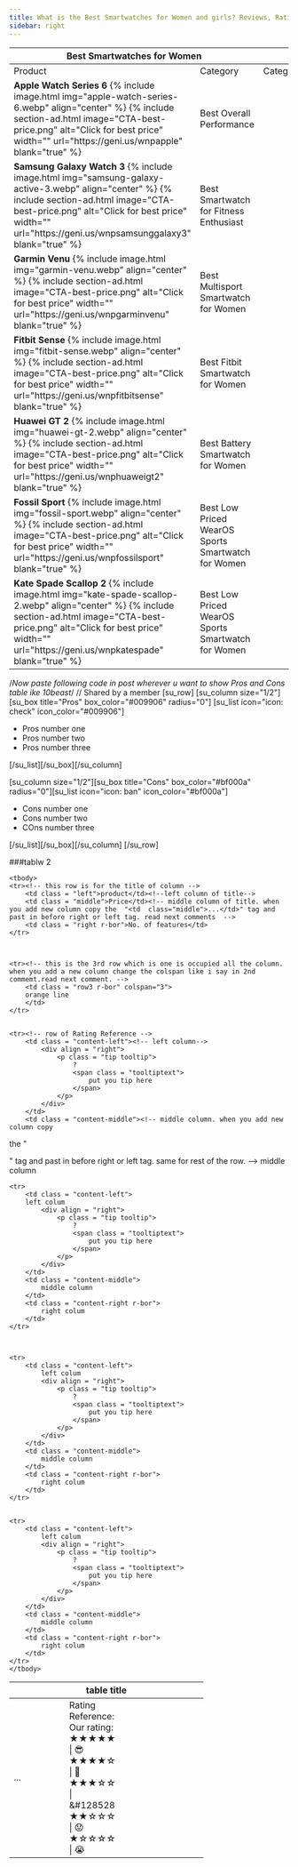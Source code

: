 ```yaml
---
title: What is the Best Smartwatches for Women and girls? Reviews, Ratings & Buying Guide
sidebar: right
---
```

<div class = "scroll">
 <table>
   <tr>
     <th colspan = "2" class = "top">
       Best Smartwatches for Women
     </th>
   </tr>
   <colgroup>
   <col span="1" style="width: 30%;">
   <col span="1" style="width: 30%;">
   <col span="1" style="width: 40%;">
   </colgroup>
   <tbody>
   <tr>
     <td class = "left">
       Product
     </td>
     <td class = "right r-bor">
       Category
     </td>
     <td class = "right r-bor">
       Category
     </td>
   </tr>
   <tr>
     <td class = "content-left">
     <b>Apple Watch Series 6</b>
      {% include image.html img="apple-watch-series-6.webp" align="center" %}
      {% include section-ad.html image="CTA-best-price.png" alt="Click for best price" width="" url="https://geni.us/wnpapple" blank="true" %}
     </td>
     <td class = "content-right r-bor">
       Best Overall Performance
     </td>
   </tr>
   <tr>
     <td class = "content-left">
       <b>Samsung Galaxy Watch 3</b>
       {% include image.html img="samsung-galaxy-active-3.webp" align="center" %}
       {% include section-ad.html image="CTA-best-price.png" alt="Click for best price" width="" url="https://geni.us/wnpsamsunggalaxy3" blank="true" %}
     </td>
     <td class = "content-right r-bor">
     Best Smartwatch for Fitness Enthusiast
     </td>
   </tr>
   <tr>
     <td class = "content-left">
       <b>Garmin Venu</b>
       {% include image.html img="garmin-venu.webp" align="center" %}
       {% include section-ad.html image="CTA-best-price.png" alt="Click for best price" width="" url="https://geni.us/wnpgarminvenu" blank="true" %}
     </td>
     <td class = "content-right r-bor">
       Best Multisport Smartwatch for Women
     </td>
   </tr>
   <tr>
     <td class = "content-left">
       <b>Fitbit Sense</b>
       {% include image.html img="fitbit-sense.webp" align="center" %}
       {% include section-ad.html image="CTA-best-price.png" alt="Click for best price" width="" url="https://geni.us/wnpfitbitsense" blank="true" %}
     </td>
     <td class = "content-right r-bor">
       Best Fitbit Smartwatch for Women
     </td>
   </tr>
   <tr>
     <td class = "content-left">
       <b>Huawei GT 2</b>
       {% include image.html img="huawei-gt-2.webp" align="center" %}
         {% include section-ad.html image="CTA-best-price.png" alt="Click for best price" width="" url="https://geni.us/wnphuaweigt2" blank="true" %}
     </td>
     <td class = "content-right r-bor">
       Best Battery Smartwatch for Women
     </td>
   </tr>
   <tr>
     <td class = "content-left">
       <b>Fossil Sport</b>
       {% include image.html img="fossil-sport.webp" align="center" %}
       {% include section-ad.html image="CTA-best-price.png" alt="Click for best price" width="" url="https://geni.us/wnpfossilsport" blank="true" %}
     </td>
     <td class = "content-right r-bor">
       Best Low Priced WearOS Sports Smartwatch for Women
     </td>
   </tr>
   <tr>
     <td class = "content-left">
       <b>Kate Spade Scallop 2</b>
       {% include image.html img="kate-spade-scallop-2.webp" align="center" %}
       {% include section-ad.html image="CTA-best-price.png" alt="Click for best price" width="" url="https://geni.us/wnpkatespade" blank="true" %}
     </td>
     <td class = "content-right r-bor">
       Best Low Priced WearOS Sports Smartwatch for Women
     </td>
   </tr>
   </tbody>
 </table>
 </div>


 /*Now paste following code in post wherever u want to show Pros and Cons table ike 10beast*/
 // Shared by a member
 [su_row]
 [su_column size="1/2"][su_box title="Pros" box_color="#009906" radius="0"]
 [su_list icon="icon: check" icon_color="#009906"]
 <ul>
  	<li>Pros number one</li>
  	<li>Pros number two</li>
  	<li>Pros number three</li>
 </ul>
 [/su_list][/su_box][/su_column]

 [su_column size="1/2"][su_box title="Cons" box_color="#bf000a" radius="0"][su_list icon="icon: ban" icon_color="#bf000a"]
 <ul>
  	<li>Cons number one</li>
  	<li>Cons number two</li>
  	<li>COns number three</li>
 </ul>
 [/su_list][/su_box][/su_column]
 [/su_row]



###tablw 2
<!-- read all the comment. it will help you to add column your self-->
<div class = "scroll">
<!-- scroll class is for the scroll bar and the scroll effect. if don't want this feature you can remove the "class = "scroll. and to to css and find .scroll. there also have some comments how you remove scroll."" -->
<table>
    <tr><!-- this is the row for title of your table. i is a single column.read the second comment -->
        <th colspan = "3" class = "top">
            table title
        </th>
        <!-- when you add extra column you have to change colspan here. like you can see colspan = 3 here because there have 3 column. when you and one more column colspan will be 4. on last table where there is 2 column calspan was 2 -->
    </tr>



  <colgroup>
  <col span="1" style="width: 100px;"><!-- for left column -->
  <col span="1" style="width: 100px;"><!-- for second column -->
  <col span="1" style="width: 150px;"><!-- for right column -->
  </colgroup>
  <!-- i change the measurement to px from %. so that you can change the width freely. you can also follow  the next comment  method. also read the next comment. i mention there how you add extra column  -->

  <!-- this is for the width of column. you can change the size of column from here. total width will be 100%. like here 30%+ 30%+ 40%= 100%. you can change the width of column as you want. when you want to add a extra column copy "<col span="1" style="width: %;">" and past in middel of <colgroup></colgroup>. put <col "span="1" style="width: %;">" before the laft <col>. by this you can create a new column before the last column. -->



    <tbody>
    <tr><!-- this row is for the title of column -->
        <td class = "left">product</td><!--left column of title-->
        <td class = "middle">Price</td><!-- middle column of title. when you add new column copy the  "<td  class="middle">...</td>" tag and past in before right or left tag. read next comments  -->
        <td class = "right r-bor">No. of features</td>
    </tr>



    <tr><!-- this is the 3rd row which is one is occupied all the column. when you add a new column change the colspan like i say in 2nd commemt.read next comment. -->
        <td class = "row3 r-bor" colspan="3">
        orange line
        </td>
    </tr>


    <tr><!-- row of Rating Reference -->
        <td class = "content-left"><!-- left column-->
            <div align = "right">
                <p class = "tip tooltip">
                    ?
                    <span class = "tooltiptext">
                        put you tip here
                    </span>
                </p>
            </div>
        </td>
        <td class = "content-middle"><!-- middle column. when you add new column copy
  the  "<td  class="content-middle">...</td>"
  tag and past in before right or left tag. same for rest of the row. -->
            middle column
        </td>
        <td class = "content-right r-bor"><!-- right column-->
            Rating Reference: <br/>
            Our rating:<br/>
            &#9733;&#9733;&#9733;&#9733;&#9733; &#124; &#128526;
            </br>
            &#9733;&#9733;&#9733;&#9733;&#9734; &#124; &#128578;
            </br>
            &#9733;&#9733;&#9733;&#9734;&#9734; &#124; &#128528
            </br>
            &#9733;&#9733;&#9734;&#9734;&#9734; &#124; &#128543;
            </br>
            &#9733;&#9734;&#9734;&#9734;&#9734; &#124; &#128557;
        </td>
    </tr>



    <tr>
        <td class = "content-left">
        left colum
            <div align = "right">
                <p class = "tip tooltip">
                    ?
                    <span class = "tooltiptext">
                        put you tip here
                    </span>
                </p>
            </div>
        </td>
        <td class = "content-middle">
            middle column
        </td>
        <td class = "content-right r-bor">
            right colum
        </td>
    </tr>



    <tr>
        <td class = "content-left">
            left colum
            <div align = "right">
                <p class = "tip tooltip">
                    ?
                    <span class = "tooltiptext">
                        put you tip here
                    </span>
                </p>
            </div>
        </td>
        <td class = "content-middle">
            middle column
        </td>
        <td class = "content-right r-bor">
            right colum
        </td>
    </tr>


    <tr>
        <td class = "content-left">
            left colum
            <div align = "right">
                <p class = "tip tooltip">
                    ?
                    <span class = "tooltiptext">
                        put you tip here
                    </span>
                </p>
            </div>
        </td>
        <td class = "content-middle">
            middle column
        </td>
        <td class = "content-right r-bor">
            right colum
        </td>
    </tr>
    </tbody>
</table>
</div>
